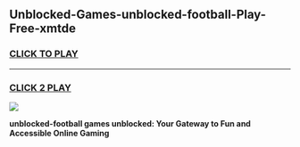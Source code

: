 
## Unblocked-Games-unblocked-football-Play-Free-xmtde
<h3>
<a href="https://premium76.site?title=unblocked-football&ref=23A">CLICK TO PLAY</a></h3>
<hr>

<h3>
<a href="https://premium76.site?title=unblocked-football&ref=23A">CLICK 2 PLAY</a>
  
</h3>

<a href="https://premium76.site?title=unblocked-football&ref=23A"><img src="https://clearcache.store/games.png"></a>


**unblocked-football games unblocked: Your Gateway to Fun and Accessible Online Gaming**
